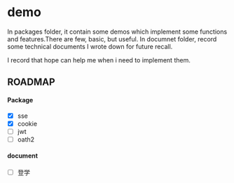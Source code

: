 # demo
In packages folder, it contain some demos which implement some functions and features.There are few, basic, but useful.
In documnet folder, record some technical documents I wrote down for future recall.


I record that hope can help me when i need to implement them.

## ROADMAP

#### Package

- [x] sse 
- [x] cookie
- [ ] jwt
- [ ] oath2

#### document
- [ ] 登学
